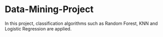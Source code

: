 # Data-Mining-Project
In this project, classification algorithms such as Random Forest, KNN and Logistic Regression are applied.
